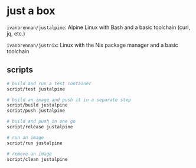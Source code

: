 # just a box

``ivanbrennan/justalpine``: Alpine Linux with Bash and a basic toolchain (curl, jq, etc.)

``ivanbrennan/justnix``: Linux with the Nix package manager and a basic toolchain

## scripts

```sh
# build and run a test container
script/test justalpine

# build an image and push it in a separate step
script/build justalpine
script/push justalpine

# build and push in one go
script/release justalpine

# run an image
script/run justalpine

# remove an image
script/clean justalpine
```
